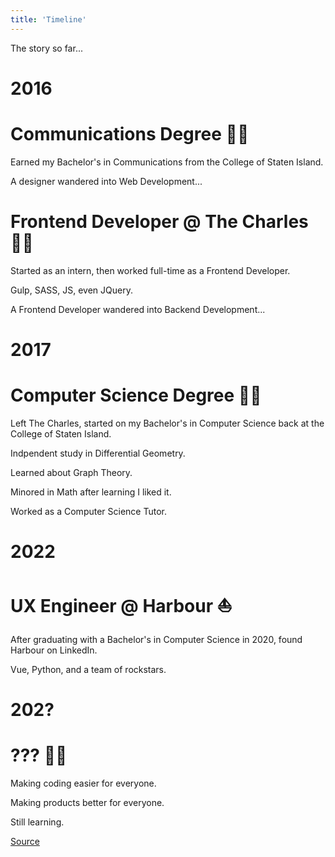 ```yaml
---
title: 'Timeline'
---
```

<p>The story so far...</p>
<!-- <div class = "timeline-event">
    <div class="timeline-event_copy">
        <h1>201X</h1>
    </div>
    <div class="timeline-event_lines">
        <div>
        </div>
    </div>
    <div class="timeline-event_copy">
        <h1>Event title</h1>
        <p>event details</p>
    </div>
</div> -->

<div class = "timeline-event">
    <div class="timeline-event_copy">
        <h1>2016</h1>
    </div>
    <!-- vertical and horizontal lines -->
    <div class="timeline-event_lines">
        <div>
        </div>
    </div>
    <div class="timeline-event_copy">
        <h1>Communications Degree 🧑‍🎓</h1>
        <p>Earned my Bachelor's in Communications from the College of Staten Island.</p>
        <p>A designer wandered into Web Development...</p>
        <h1>Frontend Developer @ The Charles 🧑‍💻</h1>
        <p>Started as an intern, then worked full-time as a Frontend Developer.</p>
        <p>Gulp, SASS, JS, even JQuery.</p>
        <p>A Frontend Developer wandered into Backend Development...</p>
    </div>
</div>

<div class = "timeline-event">
    <div class="timeline-event_copy">
        <h1>2017</h1>
    </div>
    <!-- vertical and horizontal lines -->
    <div class="timeline-event_lines">
        <div>
        </div>
    </div>
    <div class="timeline-event_copy">
        <h1>Computer Science Degree 🧑‍🎓</h1>
        <p>Left The Charles, started on my Bachelor's in Computer Science back at the College of Staten Island.</p>
        <p>Indpendent study in Differential Geometry.</p>
        <p>Learned about Graph Theory.</p>
        <p>Minored in Math after learning I liked it.</p>
        <p>Worked as a Computer Science Tutor.</p>
    </div>
</div>
<div class = "timeline-event">
    <div class="timeline-event_copy current">
        <h1>2022</h1>
    </div>
    <!-- vertical and horizontal lines -->
    <div class="timeline-event_lines">
        <div>
        </div>
    </div>
    <div class="timeline-event_copy">
        <h1>UX Engineer @ Harbour ⛵️</h1>
        <p>After graduating with a Bachelor's in Computer Science in 2020, found Harbour on LinkedIn.</p>
        <p>Vue, Python, and a team of rockstars.</p>
    </div>
</div>
<div class = "timeline-event">
    <div class="timeline-event_copy">
        <h1>202?</h1>
    </div>
    <!-- vertical and horizontal lines -->
    <div class="timeline-event_lines">
        <div>
        </div>
    </div>
    <div class="timeline-event_copy">
        <h1>??? 👨‍💻</h1>
        <p>Making coding easier for everyone.</p>
        <p>Making products better for everyone.</p>
        <p>Still learning.</p>
    </div>
</div>

[Source](https://github.com/mattConn/mattconn.github.io/edit/master/content/timeline.md)